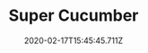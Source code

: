 ---
templateKey: blog-post
featuredpost: false
date: 2020-02-17T15:45:45.711Z
title: Super Cucumber
description: A rare, purple variety of sea cucumber.
note: 
sellPrice: 250
featuredimage: /img/Super_Cucumber.png
tags:
  - Beach
  - 6pm – 2am
  - Summer
  - Fall
  - Any
  - Wizard
---